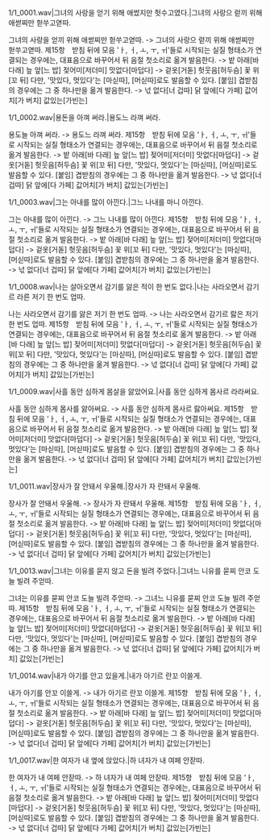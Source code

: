 1/1_0001.wav|그녀의 사랑을 얻기 위해 애썼지만 헛수고였다.|그녀의 사랑으 럳끼 위해 애썯찌만 헏쑤고엳따.

그녀의 사랑을 얻끼 위해 애썯찌만 헏쑤고엳따. -> 그녀의 사랑으 럳끼 위해 애썯찌만 헏쑤고엳따.
 제15항　받침 뒤에 모음 'ㅏ, ㅓ, ㅗ, ㅜ, ㅟ'들로 시작되는 실질 형태소가 연결되는 경우에는, 대표음으로 바꾸어서 뒤 음절 첫소리로 옮겨 발음한다.
-> 밭 아래[바 다래] 		늪 앞[느 밥] 		젖어미[저더미] 		맛없다[마덥다]
-> 겉옷[거돋] 		헛웃음[허두슴] 		꽃 위[꼬 뒤]
다만, '맛있다, 멋있다'는 [마싣따], [머싣따]로도 발음할 수 있다.
[붙임] 겹받침의 경우에는 그 중 하나만을 옮겨 발음한다.
-> 넋 없다[너 겁따] 		닭 앞에[다 가페] 		값어치[가 버치] 		값있는[가빈는] 

1/1_0002.wav|용돈을 아껴 써라.|용도느 라껴 써라.

용도늘 아껴 써라. -> 용도느 라껴 써라.
 제15항　받침 뒤에 모음 'ㅏ, ㅓ, ㅗ, ㅜ, ㅟ'들로 시작되는 실질 형태소가 연결되는 경우에는, 대표음으로 바꾸어서 뒤 음절 첫소리로 옮겨 발음한다.
-> 밭 아래[바 다래] 		늪 앞[느 밥] 		젖어미[저더미] 		맛없다[마덥다]
-> 겉옷[거돋] 		헛웃음[허두슴] 		꽃 위[꼬 뒤]
다만, '맛있다, 멋있다'는 [마싣따], [머싣따]로도 발음할 수 있다.
[붙임] 겹받침의 경우에는 그 중 하나만을 옮겨 발음한다.
-> 넋 없다[너 겁따] 		닭 앞에[다 가페] 		값어치[가 버치] 		값있는[가빈는] 

1/1_0003.wav|그는 아내를 많이 아낀다.|그느 나내를 마니 아낀다.

그는 아내를 많이 아낀다. -> 그느 나내를 많이 아낀다.
 제15항　받침 뒤에 모음 'ㅏ, ㅓ, ㅗ, ㅜ, ㅟ'들로 시작되는 실질 형태소가 연결되는 경우에는, 대표음으로 바꾸어서 뒤 음절 첫소리로 옮겨 발음한다.
-> 밭 아래[바 다래] 		늪 앞[느 밥] 		젖어미[저더미] 		맛없다[마덥다]
-> 겉옷[거돋] 		헛웃음[허두슴] 		꽃 위[꼬 뒤]
다만, '맛있다, 멋있다'는 [마싣따], [머싣따]로도 발음할 수 있다.
[붙임] 겹받침의 경우에는 그 중 하나만을 옮겨 발음한다.
-> 넋 없다[너 겁따] 		닭 앞에[다 가페] 		값어치[가 버치] 		값있는[가빈는] 

1/1_0008.wav|나는 살아오면서 감기를 앓은 적이 한 번도 없다.|나는 사라오면서 감기르 라른 저기 한 번도 업따.

나는 사라오면서 감기를 앓은 저기 한 번도 업따. -> 나는 사라오면서 감기르 랋은 저기 한 번도 업따.
 제15항　받침 뒤에 모음 'ㅏ, ㅓ, ㅗ, ㅜ, ㅟ'들로 시작되는 실질 형태소가 연결되는 경우에는, 대표음으로 바꾸어서 뒤 음절 첫소리로 옮겨 발음한다.
-> 밭 아래[바 다래] 		늪 앞[느 밥] 		젖어미[저더미] 		맛없다[마덥다]
-> 겉옷[거돋] 		헛웃음[허두슴] 		꽃 위[꼬 뒤]
다만, '맛있다, 멋있다'는 [마싣따], [머싣따]로도 발음할 수 있다.
[붙임] 겹받침의 경우에는 그 중 하나만을 옮겨 발음한다.
-> 넋 없다[너 겁따] 		닭 앞에[다 가페] 		값어치[가 버치] 		값있는[가빈는] 

1/1_0009.wav|사흘 동안 심하게 몸살을 앓았어요.|사흘 동안 심하게 몸사르 라라써요.

사흘 동안 심하게 몸사를 앓아써요. -> 사흘 동안 심하게 몸사르 랋아써요.
 제15항　받침 뒤에 모음 'ㅏ, ㅓ, ㅗ, ㅜ, ㅟ'들로 시작되는 실질 형태소가 연결되는 경우에는, 대표음으로 바꾸어서 뒤 음절 첫소리로 옮겨 발음한다.
-> 밭 아래[바 다래] 		늪 앞[느 밥] 		젖어미[저더미] 		맛없다[마덥다]
-> 겉옷[거돋] 		헛웃음[허두슴] 		꽃 위[꼬 뒤]
다만, '맛있다, 멋있다'는 [마싣따], [머싣따]로도 발음할 수 있다.
[붙임] 겹받침의 경우에는 그 중 하나만을 옮겨 발음한다.
-> 넋 없다[너 겁따] 		닭 앞에[다 가페] 		값어치[가 버치] 		값있는[가빈는]

1/1_0011.wav|장사가 잘 안돼서 우울해.|장사가 자 란돼서 우울해.

장사가 잘 안돼서 우울해. -> 장사가 자 란돼서 우울해.
 제15항　받침 뒤에 모음 'ㅏ, ㅓ, ㅗ, ㅜ, ㅟ'들로 시작되는 실질 형태소가 연결되는 경우에는, 대표음으로 바꾸어서 뒤 음절 첫소리로 옮겨 발음한다.
-> 밭 아래[바 다래] 		늪 앞[느 밥] 		젖어미[저더미] 		맛없다[마덥다]
-> 겉옷[거돋] 		헛웃음[허두슴] 		꽃 위[꼬 뒤]
다만, '맛있다, 멋있다'는 [마싣따], [머싣따]로도 발음할 수 있다.
[붙임] 겹받침의 경우에는 그 중 하나만을 옮겨 발음한다.
-> 넋 없다[너 겁따] 		닭 앞에[다 가페] 		값어치[가 버치] 		값있는[가빈는] 

1/1_0013.wav|그녀는 이유를 묻지 않고 돈을 빌려 주었다.|그녀느 니유를 묻찌 안코 도늘 빌려 주얻따.

그녀는 이유를 묻찌 안코 도늘 빌려 주얻따. -> 그녀느 니유를 묻찌 안코 도늘 빌려 주얻따.
 제15항　받침 뒤에 모음 'ㅏ, ㅓ, ㅗ, ㅜ, ㅟ'들로 시작되는 실질 형태소가 연결되는 경우에는, 대표음으로 바꾸어서 뒤 음절 첫소리로 옮겨 발음한다.
-> 밭 아래[바 다래] 		늪 앞[느 밥] 		젖어미[저더미] 		맛없다[마덥다]
-> 겉옷[거돋] 		헛웃음[허두슴] 		꽃 위[꼬 뒤]
다만, '맛있다, 멋있다'는 [마싣따], [머싣따]로도 발음할 수 있다.
[붙임] 겹받침의 경우에는 그 중 하나만을 옮겨 발음한다.
-> 넋 없다[너 겁따] 		닭 앞에[다 가페] 		값어치[가 버치] 		값있는[가빈는] 

1/1_0014.wav|내가 아기를 안고 있을게.|내가 아기르 란꼬 이쓸게.

내가 아기를 안꼬 이쓸게. -> 내가 아기르 란꼬 이쓸게.
 제15항　받침 뒤에 모음 'ㅏ, ㅓ, ㅗ, ㅜ, ㅟ'들로 시작되는 실질 형태소가 연결되는 경우에는, 대표음으로 바꾸어서 뒤 음절 첫소리로 옮겨 발음한다.
-> 밭 아래[바 다래] 		늪 앞[느 밥] 		젖어미[저더미] 		맛없다[마덥다]
-> 겉옷[거돋] 		헛웃음[허두슴] 		꽃 위[꼬 뒤]
다만, '맛있다, 멋있다'는 [마싣따], [머싣따]로도 발음할 수 있다.
[붙임] 겹받침의 경우에는 그 중 하나만을 옮겨 발음한다.
-> 넋 없다[너 겁따] 		닭 앞에[다 가페] 		값어치[가 버치] 		값있는[가빈는] 

1/1_0017.wav|한 여자가 내 옆에 앉았다.|하 녀자가 내 여페 안잗따.

한 여자가 내 여페 안잗따. -> 하 녀자가 내 여페 안잗따.
 제15항　받침 뒤에 모음 'ㅏ, ㅓ, ㅗ, ㅜ, ㅟ'들로 시작되는 실질 형태소가 연결되는 경우에는, 대표음으로 바꾸어서 뒤 음절 첫소리로 옮겨 발음한다.
-> 밭 아래[바 다래] 		늪 앞[느 밥] 		젖어미[저더미] 		맛없다[마덥다]
-> 겉옷[거돋] 		헛웃음[허두슴] 		꽃 위[꼬 뒤]
다만, '맛있다, 멋있다'는 [마싣따], [머싣따]로도 발음할 수 있다.
[붙임] 겹받침의 경우에는 그 중 하나만을 옮겨 발음한다.
-> 넋 없다[너 겁따] 		닭 앞에[다 가페] 		값어치[가 버치] 		값있는[가빈는] 
